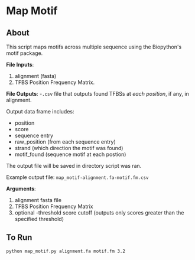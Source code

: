 # Map Motif

## About

This script maps motifs across multiple sequence using the Biopython's motif package.

**File Inputs**: 
1. alignment (fasta) 
2. TFBS Position Frequency Matrix.

**File Outputs**:
-`.csv` file that outputs found TFBSs at *each position*, if any, in alignment. 

Output data frame includes:
-  position
-  score
-  sequence entry
-  raw_position (from each sequence entry)
-  strand (which direction the motif was found)
-  motif_found (sequence motif at each postion)

The output file will be saved in directory script was ran.

Example output file: `map_motif-alignment.fa-motif.fm.csv`

**Arguments**:
1. alignment fasta file
2. TFBS Position Frequency Matrix
3. optional -threshold score cutoff (outputs only scores greater than the specified threshold) 

## To Run

`python map_motif.py alignment.fa motif.fm 3.2`



